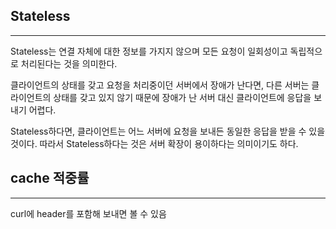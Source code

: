 ## Stateless

---

Stateless는 연결 자체에 대한 정보를 가지지 않으며 모든 요청이 일회성이고 독립적으로 처리된다는 것을 의미한다.

클라이언트의 상태를 갖고 요청을 처리중이던 서버에서 장애가 난다면, 다른 서버는 클라이언트의 상태를 갖고 있지 않기 때문에 장애가 난 서버 대신 클라이언트에 응답을 보내기 어렵다.

Stateless하다면, 클라이언트는 어느 서버에 요청을 보내든 동일한 응답을 받을 수 있을 것이다. 따라서 Stateless하다는 것은 서버 확장이 용이하다는 의미이기도 하다.

## cache 적중률

---

curl에 header를 포함해 보내면 볼 수 있음
